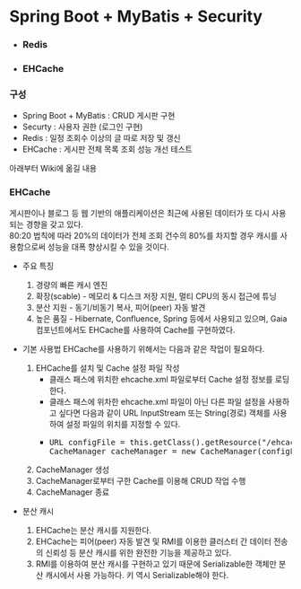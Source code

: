# Spring Boot + MyBatis + Security
* ### Redis
* ### EHCache

### 구성
* Spring Boot + MyBatis : CRUD 게시판 구현
* Securty : 사용자 권한 (로그인 구현)
* Redis : 일정 조회수 이상의 글 따로 저장 및 갱신
* EHCache : 게시판 전체 목록 조회 성능 개선 테스트

아래부터 Wiki에 옮길 내용
### EHCache
게시판이나 블로그 등 웹 기반의 애플리케이션은 최근에 사용된 데이터가 또 다시 사용되는 경향을 갖고 있다.<br/>
80:20 법칙에 따라 20%의 데이터가 전체 조회 건수의 80%를 차지할 경우 캐시를 사용함으로써 성능을 대폭 향상시킬 수 있을 것이다.

* 주요 특징
  1. 경량의 빠른 캐시 엔진
  2. 확장(scable) - 메모리 & 디스크 저장 지원, 멀티 CPU의 동시 접근에 튜닝
  3. 분산 지원 - 동기/비동기 복사, 피어(peer) 자동 발견
  4. 높은 품질 - Hibernate, Confluence, Spring 등에서 사용되고 있으며, Gaia 컴포넌트에서도 EHCache를 사용하여 Cache를 구현하였다.

* 기본 사용법
EHCache를 사용하기 위해서는 다음과 같은 작업이 필요하다.
  1. EHCache를 설치 및 Cache 설정 파일 작성
      * 클래스 패스에 위치한 ehcache.xml 파일로부터 Cache 설정 정보를 로딩한다.
      * 클래스 패스에 위차한 ehcache.xml 파일이 아닌 다른 파일 설정을 사용하고 싶다면 다음과 같이 URL InputStream 또는 String(경로) 객체를 사용하여 설정 파일의 위치를 지정할 수 있다.
      * <pre>URL configFile = this.getClass().getResource("/ehcache_config_replicate.xml")
        CacheManager cacheManager = new CacheManager(configFile);</pre>
  2. CacheManager 생성
  3. CacheManager로부터 구한 Cache를 이용해 CRUD 작업 수행
  4. CacheManager 종료
  
* 분산 캐시
  1. EHCache는 분산 캐시를 지원한다.
  2. EHCache는 피어(peer) 자동 발견 및 RMI를 이용한 클러스터 간 데이터 전송의 신뢰성 등 분산 캐시를 위한 완전한 기능을 제공하고 있다.
  3. RMI를 이용하여 분산 캐시를 구현하고 있기 때문에 Serializable한 객체만 분산 캐시에서 사용 가능하다. 키 역시 Serializable해야 한다.

